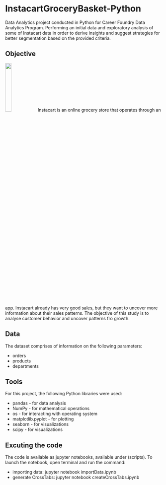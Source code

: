 # InstacartGroceryBasket-Python
Data Analytics project conducted in Python for Career Foundry Data Analytics Program.
Performing an initial data and exploratory analysis of some of Instacart data in order to derive insights and suggest strategies for better segmentation based on the provided criteria.

## Objective
<image src="https://github.com/skesic/InstacartGroceryBasketPython/assets/77510959/19a03538-9785-4fd4-b84b-abfb2f1f9eee.png" width=20% height=20%>
Instacart is an online grocery store that operates through an app. Instacart already has very good sales, but they want to uncover more information about their sales patterns. 
The objective of this study is to analyse customer behavior and uncover patterns fro growth.
  
  ## Data
  The dataset comprises of information on the following parameters:
  - orders
  - products
  - departments

 ## Tools
  For this project, the following Python libraries were used:
  - pandas - for data analysis
  - NumPy - for mathematical operations
  - os - for interacting with operating system
  - matplotlib.pyplot - for plotting
  - seaborn - for visualizations
  - scipy - for visualizations
  
  ## Excuting the code
  The code is available as jupyter notebooks, available under (scripts).
  To launch the notebook, open terminal and run the command:
  - importing data: jupyter notebook importData.ipynb
  - generate CrossTabs: jupyter notebook createCrossTabs.ipynb
  
  
